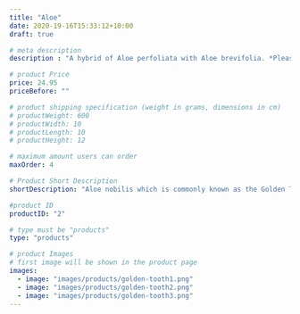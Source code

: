 ```yaml
---
title: "Aloe"
date: 2020-19-16T15:33:12+10:00
draft: true

# meta description
description : "A hybrid of Aloe perfoliata with Aloe brevifolia. *Please see product information."

# product Price
price: 24.95
priceBefore: ""

# product shipping specification (weight in grams, dimensions in cm)
# productWeight: 600
# productWidth: 10
# productLength: 10
# productHeight: 12

# maximum amount users can order
maxOrder: 4

# Product Short Description
shortDescription: "Aloe nobilis which is commonly known as the Golden Tooth, is a species of Crassula from the plant family Asphodelaceae. It is a hybrid, of Aloe perfoliata with Aloe brevifolia.  \n**This product is available for Local Delivery or Pick Up only. [Contact us for more information.](http://m.me/tinysuccles)*"

#product ID
productID: "2"

# type must be "products"
type: "products"

# product Images
# first image will be shown in the product page
images:
  - image: "images/products/golden-tooth1.png"
  - image: "images/products/golden-tooth2.png"
  - image: "images/products/golden-tooth3.png"
---
```

